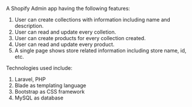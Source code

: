 A Shopify Admin app having the following features:
1. User can create collections with information including name and description.
2. User can read and update every colletion.
3. User can create products for every collection created.
4. User can read and update every product.
5. A single page shows store related information including store name, id, etc.

Technologies used include:
1. Laravel, PHP
2. Blade as templating language
3. Bootstrap as CSS framework
4. MySQL as database
